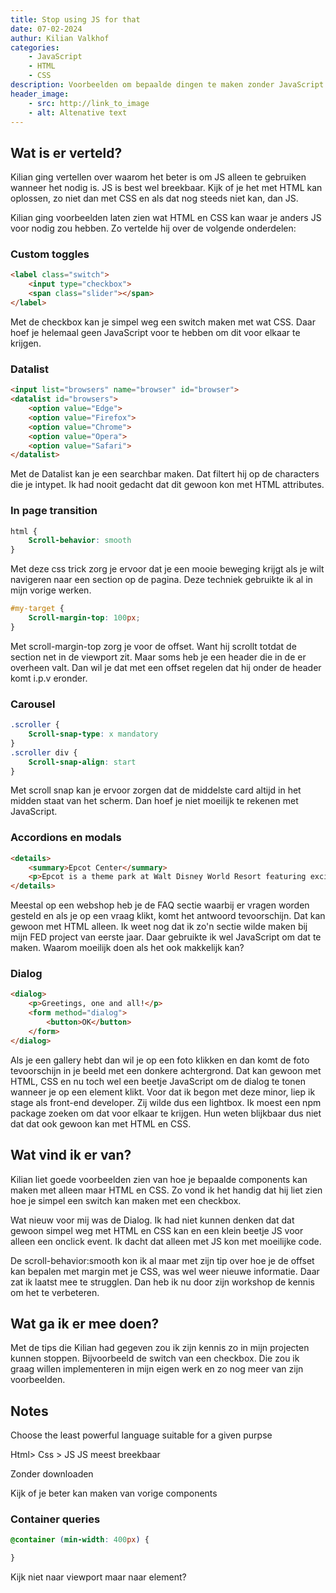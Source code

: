 ```yaml
---  
title: Stop using JS for that
date: 07-02-2024
authur: Kilian Valkhof
categories:
    - JavaScript
    - HTML
    - CSS
description: Voorbeelden om bepaalde dingen te maken zonder JavaScript
header_image:
    - src: http://link_to_image
    - alt: Altenative text
---
```


## Wat is er verteld?
Kilian ging vertellen over waarom het beter is om JS alleen te gebruiken wanneer het nodig is. JS is best wel breekbaar. Kijk of je het met HTML kan oplossen, zo niet dan met CSS en als dat nog steeds niet kan, dan JS. 

Kilian ging voorbeelden laten zien wat HTML en CSS kan waar je anders JS voor nodig zou hebben. Zo vertelde hij over de volgende onderdelen:

### Custom toggles
```html
<label class="switch">
    <input type="checkbox">
    <span class="slider"></span>
</label>
```
Met de checkbox kan je simpel weg een switch maken met wat CSS. Daar hoef je helemaal geen JavaScript voor te hebben om dit voor elkaar te krijgen. 

### Datalist
```html
<input list="browsers" name="browser" id="browser">
<datalist id="browsers">
    <option value="Edge">
    <option value="Firefox">
    <option value="Chrome">
    <option value="Opera">
    <option value="Safari">
</datalist>
```
Met de Datalist kan je een searchbar maken. Dat filtert hij op de characters die je intypet. Ik had nooit gedacht dat dit gewoon kon met HTML attributes. 

### In page transition
```css
html {
    Scroll-behavior: smooth
}
```
Met deze css trick zorg je ervoor dat je een mooie beweging krijgt als je wilt navigeren naar een section op de pagina. Deze techniek gebruikte ik al in mijn vorige werken. 

```css
#my-target {
    Scroll-margin-top: 100px;
}
```
Met scroll-margin-top zorg je voor de offset. Want hij scrollt totdat de section net in de viewport zit. Maar soms heb je een header die in de er overheen valt. Dan wil je dat met een offset regelen dat hij onder de header komt i.p.v eronder. 

### Carousel
```css
.scroller {
    Scroll-snap-type: x mandatory
}
.scroller div {
    Scroll-snap-align: start
}
```
Met scroll snap kan je ervoor zorgen dat de middelste card altijd in het midden staat van het scherm. Dan hoef je niet moeilijk te rekenen met JavaScript. 

### Accordions en modals
```html
<details>
    <summary>Epcot Center</summary>
    <p>Epcot is a theme park at Walt Disney World Resort featuring exciting attractions, international pavilions, award-winning fireworks and seasonal special events.</p>
</details>
```
Meestal op een webshop heb je de FAQ sectie waarbij er vragen worden gesteld en als je op een vraag klikt, komt het antwoord tevoorschijn. Dat kan gewoon met HTML alleen. Ik weet nog dat ik zo'n sectie wilde maken bij mijn FED project van eerste jaar. Daar gebruikte ik wel JavaScript om dat te maken. Waarom moeilijk doen als het ook makkelijk kan?

### Dialog
```html
<dialog>
    <p>Greetings, one and all!</p>
    <form method="dialog">
        <button>OK</button>
    </form>
</dialog>
```
Als je een gallery hebt dan wil je op een foto klikken en dan komt de foto tevoorschijn in je beeld met een donkere achtergrond. Dat kan gewoon met HTML, CSS en nu toch wel een beetje JavaScript om de dialog te tonen wanneer je op een element klikt. Voor dat ik begon met deze minor, liep ik stage als front-end developer. Zij wilde dus een lightbox. Ik moest een npm package zoeken om dat voor elkaar te krijgen. Hun weten blijkbaar dus niet dat dat ook gewoon kan met HTML en CSS. 

## Wat vind ik er van?
Kilian liet goede voorbeelden zien van hoe je bepaalde components kan maken met alleen maar HTML en CSS. Zo vond ik het handig dat hij liet zien hoe je simpel een switch kan maken met een checkbox. 

Wat nieuw voor mij was de Dialog. Ik had niet kunnen denken dat dat gewoon simpel weg met HTML en CSS kan en een klein beetje JS voor alleen een onclick event. Ik dacht dat alleen met JS kon met moeilijke code. 

De scroll-behavior:smooth kon ik al maar met zijn tip over hoe je de offset kan bepalen met margin met je CSS, was wel weer nieuwe informatie. Daar zat ik laatst mee te strugglen. Dan heb ik nu door zijn workshop de kennis om het te verbeteren. 

## Wat ga ik er mee doen?
Met de tips die Kilian had gegeven zou ik zijn kennis zo in mijn projecten kunnen stoppen. Bijvoorbeeld de switch van een checkbox. Die zou ik graag willen implementeren in mijn eigen werk en zo nog meer van zijn voorbeelden.

## Notes
Choose the least powerful language suitable for a given purpse

Html> Css > JS
JS meest breekbaar

Zonder downloaden

Kijk of je beter kan maken van vorige components

### Container queries
```css
@container (min-width: 400px) {

}
```
Kijk niet naar viewport maar naar element?

